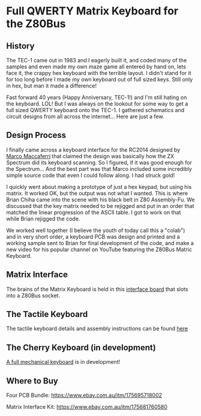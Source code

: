 # Full QWERTY Matrix Keyboard for the Z80Bus

## History
The TEC-1 came out in 1983 and I eagerly built it, and coded many of the samples and even made my own maze game all entered by hand on, lets face it, the crappy hex keyboard with the terrible layout. I didn't stand for it for too long before I made my own keyboard out of full sized keys. Still only in hex, but man it made a difference!

Fast forward 40 years (Happy Anniversary, TEC-1!) and I'm still hating on the keyboard. LOL! But I was always on the lookout for some way to get a full sized QWERTY keyboard onto the TEC-1. I gathered schematics and circuit designs from all across the internet... Here are just a few.

## Design Process
I finally came across a keyboard interface for the RC2014 designed by [Marco Maccaferri](https://www.maccasoft.com/electronics/matrix-keyboard-for-rc2014/) that claimed the design was basically how the ZX Spectrum did its keyboard scanning. So I figured, if it was good enough for the Spectrum... And the best part was that Marco included some incredibly simple source code that even I could follow along. I had struck gold!

I quickly went about making a prototype of just a hex keypad, but using his matrix. It worked OK, but the output was not what I wanted. This is where Brian Chiha came into the scene with his black belt in Z80 Assembly-Fu. We discussed that the key matrix needed to be rejigged and put in an order that matched the linear progression of the ASCII table. I got to work on that while Brian rejigged the code.

We worked well together (I believe the youth of today call this a "colab") and in very short order, a keyboard PCB was design and printed and a working sample sent to Brian for final development of the code, and make a new video for his popular channel on YouTube featuring the Z80Bus Matric Keyboard.

## Matrix Interface
The brains of the Matrix Keyboard is held in this [interface board](/Keyboard/Matrix_Interface) that slots into a Z80Bus socket.

## The Tactile Keyboard
The tactile keyboard details and assembly instructions can be found [here](/Tactile_Keyboard)

## The Cherry Keyboard (in development)
[A full mechanical keyboard](/Mechanical_Keyboard) is in development!

## Where to Buy
Four PCB Bundle: https://www.ebay.com.au/itm/175695718002

Matrix Interface Kit:  https://www.ebay.com.au/itm/175681760580
